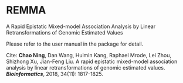 # **REMMA**

A Rapid Epistatic Mixed-model Association Analysis by Linear Retransformations of Genomic Estimated Values

Please refer to the user manual in the package for detail.

Cite: **Chao Ning**, Dan Wang, Huimin Kang, Raphael Mrode, Lei Zhou, Shizhong Xu, Jian-Feng Liu. A rapid epistatic mixed-model association analysis by linear retransformations of genomic estimated values. ***Bioinformatics***, 2018, 34(11): 1817-1825.
